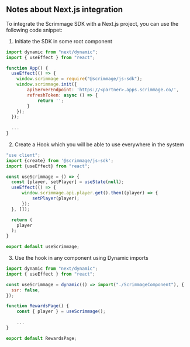 ## Notes about Next.js integration

To integrate the Scrimmage SDK with a Next.js project, you can use the following code snippet:


1. Initiate the SDK in some root component
```javascript
import dynamic from "next/dynamic";
import { useEffect } from "react";

function App() {
  useEffect(() => {
    window.scrimmage = require("@scrimmage/js-sdk");
    window.scrimmage.init({
        apiServerEndpoint: 'https://<partner>.apps.scrimmage.co/',
        refreshToken: async () => {
            return '';
        }
    });
  });
  
  ...
}


```

2. Create a Hook which you will be able to use everywhere in the system

```javascript
"use client";
import {create} from '@scrimmage/js-sdk';
import {useEffect} from "react";

const useScrimmage = () => {
  const [player, setPlayer] = useState(null);
  useEffect(() => {
      window.scrimmage.api.player.get().then((player) => {
          setPlayer(player);
      });
  }, []);

  return (
    player
  );
}

export default useScrimmage;
```

3. Use the hook in any component using Dynamic imports

```javascript
import dynamic from "next/dynamic";
import { useEffect } from "react";

const useScrimmage = dynamic(() => import("./ScrimmageComponent"), {
  ssr: false,
});

function RewardsPage() {
    const { player } = useScrimmage();
    
    ...
}

export default RewardsPage;
```
